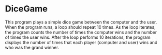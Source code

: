 # DiceGame
This program plays a simple dice game between the computer and the user. When the program runs, a loop should repeat 10 times. As the loop iterates, the program counts the number of times the computer wins and the number of times the user wins.  After the loop performs 10 iterations, the program displays the number of times that each player (computer and user) wins and who was the grand winner. 

